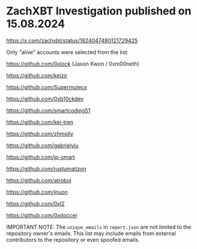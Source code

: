 # ZachXBT Investigation published on 15.08.2024

https://x.com/zachxbt/status/1824047480121729425

Only "alive" accounts were selected from the list:

https://github.com/0xlock (Jason Kwon / 0xm00neth)

https://github.com/keizir

https://github.com/Supermutecx

https://github.com/0xb10ckdev

https://github.com/smartcoding51 

https://github.com/kei-tren

https://github.com/zhmolly

https://github.com/gabrielyiu

https://github.com/jp-smart

https://github.com/rustumatizon

https://github.com/atroboj

https://github.com/jnuon

https://github.com/0xl2

https://github.com/0xdoccer

IMPORTANT NOTE: The `unique_emails` in `report.json` are not limited to the repository owner's emails. This list may include emails from external contributors to the repository or even spoofed emails.